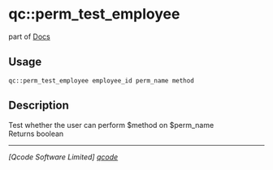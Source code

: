 qc::perm_test_employee
======================

part of [Docs](.)

Usage
-----
`qc::perm_test_employee employee_id perm_name method`

Description
-----------
Test whether the user can perform $method on $perm_name<br/>Returns boolean

----------------------------------
*[Qcode Software Limited] [qcode]*

[qcode]: www.qcode.co.uk "Qcode Software"